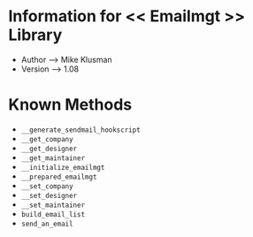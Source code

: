 # Information for << Emailmgt >> Library

* Author --> Mike Klusman
* Version --> 1.08

# Known Methods

* `__generate_sendmail_hookscript`
* `__get_company`
* `__get_designer`
* `__get_maintainer`
* `__initialize_emailmgt`
* `__prepared_emailmgt`
* `__set_company`
* `__set_designer`
* `__set_maintainer`
* `build_email_list`
* `send_an_email`
